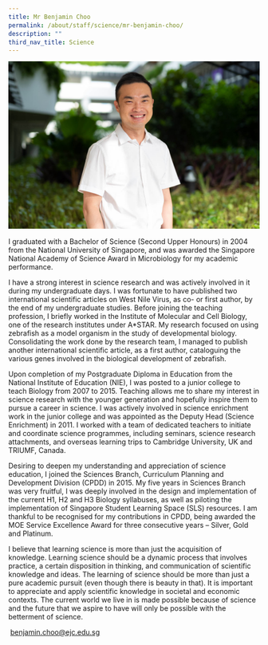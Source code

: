 ```yaml
---
title: Mr Benjamin Choo
permalink: /about/staff/science/mr-benjamin-choo/
description: ""
third_nav_title: Science
---
```




![](/images/Sci-Benjamin-Choo.jpg)

I graduated with a Bachelor of Science (Second Upper Honours) in 2004 from the National University of Singapore, and was awarded the Singapore National Academy of Science Award in Microbiology for my academic performance.

I have a strong interest in science research and was actively involved in it during my undergraduate days. I was fortunate to have published two international scientific articles on West Nile Virus, as co- or first author, by the end of my undergraduate studies. Before joining the teaching profession, I briefly worked in the Institute of Molecular and Cell Biology, one of the research institutes under A\*STAR. My research focused on using zebrafish as a model organism in the study of developmental biology. Consolidating the work done by the research team, I managed to publish another international scientific article, as a first author, cataloguing the various genes involved in the biological development of zebrafish.

Upon completion of my Postgraduate Diploma in Education from the National Institute of Education (NIE), I was posted to a junior college to teach Biology from 2007 to 2015. Teaching allows me to share my interest in science research with the younger generation and hopefully inspire them to pursue a career in science. I was actively involved in science enrichment work in the junior college and was appointed as the Deputy Head (Science Enrichment) in 2011. I worked with a team of dedicated teachers to initiate and coordinate science programmes, including seminars, science research attachments, and overseas learning trips to Cambridge University, UK and TRIUMF, Canada.

Desiring to deepen my understanding and appreciation of science education, I joined the Sciences Branch, Curriculum Planning and Development Division (CPDD) in 2015. My five years in Sciences Branch was very fruitful, I was deeply involved in the design and implementation of the current H1, H2 and H3 Biology syllabuses, as well as piloting the implementation of Singapore Student Learning Space (SLS) resources. I am thankful to be recognised for my contributions in CPDD, being awarded the MOE Service Excellence Award for three consecutive years – Silver, Gold and Platinum.

I believe that learning science is more than just the acquisition of knowledge. Learning science should be a dynamic process that involves practice, a certain disposition in thinking, and communication of scientific knowledge and ideas. The learning of science should be more than just a pure academic pursuit (even though there is beauty in that). It is important to appreciate and apply scientific knowledge in societal and economic contexts. The current world we live in is made possible because of science and the future that we aspire to have will only be possible with the betterment of science.

 [benjamin.choo@ejc.edu.sg](mailto:benjamin.choo@ejc.edu.sg)